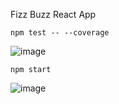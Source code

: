 Fizz Buzz React App

    npm test -- --coverage
    
![image](https://user-images.githubusercontent.com/11095906/52526873-7177b100-2cd0-11e9-8f80-6896015bab0c.png)    

    npm start

![image](https://user-images.githubusercontent.com/11095906/52526838-15ad2800-2cd0-11e9-9d20-5056afc29fd6.png)
